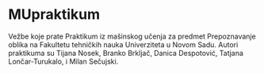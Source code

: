 # MUpraktikum
Vežbe koje prate Praktikum iz mašinskog učenja za predmet Prepoznavanje oblika na Fakultetu tehničkih nauka Univerziteta u Novom Sadu. 
Autori praktikuma su Tijana Nosek, Branko Brkljač, Danica Despotović, Tatjana Lončar-Turukalo, i Milan Sečujski.
